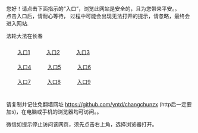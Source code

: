 您好！请点击下面指示的“入口”，浏览此网站是安全的，且为您带来平安。。 <br/>
点击入口后，请耐心等待， 过程中可能会出现无法打开的提示，请忽略，最终会进入网站. </br>

法轮大法在长春<br/>
<div style="padding:10px"><a style="margin:20px" target="_blank" href="https://d1hr8t6e5x4e1.cloudfront.net/2Qpsp?ycbxqu" id="ccLink1" rel="nofollow">入口1</a> <a target="_blank" style="margin:20px" href="https://d2fhntdutnrz0r.cloudfront.net/2Qpsp?pwlcwr" id="ccLink2" rel="nofollow">入口2</a> <a style="margin:20px" target="_blank" href="https://d1u5w4mey5ptgv.cloudfront.net/2Qpsp?brlnxcr" id="ccLink3" rel="nofollow">入口3</a></div>

<div style="padding:10px" ><a style="margin:20px" target="_blank" href="https://d1hr8t6e5x4e1.cloudfront.net/2Qpsp?ycbxqu" id="ccLink4" rel="nofollow">入口4</a> <a style="margin:20px" href="https://d2fhntdutnrz0r.cloudfront.net/2Qpsp?pwlcwr" target="_blank" id="ccLink5" rel="nofollow">入口5</a> <a style="margin:20px" href="https://d1u5w4mey5ptgv.cloudfront.net/2Qpsp?brlnxcr" target="_blank" id="ccLink6" rel="nofollow">入口6</a></div>

<div style="padding:10px"><a style="margin:20px" target="_blank" href="https://d1hr8t6e5x4e1.cloudfront.net/2Qpsp?ycbxqu" id="ccLink7" rel="nofollow">入口7</a> <a style="margin:20px" href="https://d2fhntdutnrz0r.cloudfront.net/2Qpsp?pwlcwr" target="_blank" id="ccLink8" rel="nofollow">入口8</a> <a style="margin:20px" target="_blank" href="https://d1u5w4mey5ptgv.cloudfront.net/2Qpsp?brlnxcr" id="ccLink9" rel="nofollow">入口9</a></div>

<br/>



请复制并记住免翻墙网址 https://github.com/yntd/changchunzx (http后一定要加s)，在电脑或手机的浏览器均可访问。。<br/>

微信如提示停止访问该网页，须先点击右上角，选择浏览器打开。
